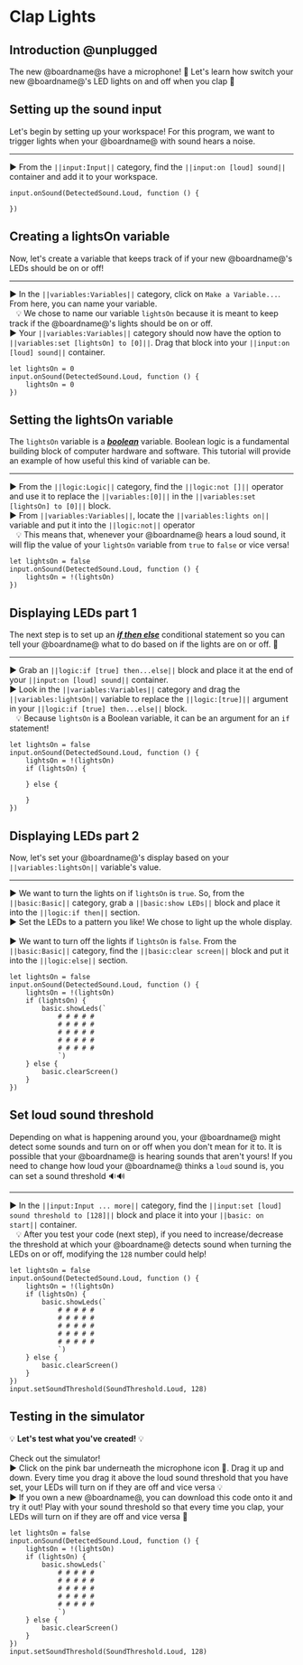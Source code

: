 # Clap Lights

## Introduction @unplugged

The new @boardname@s have a microphone! 🎤 Let's learn how switch your new @boardname@'s LED lights on and off when you clap 👏 

## Setting up the sound input

Let's begin by setting up your workspace! For this program, we want to trigger lights when your @boardname@ with sound hears a noise.

---

► From the ``||input:Input||`` category, find the ``||input:on [loud] sound||`` container and add it to your workspace.

```blocks
input.onSound(DetectedSound.Loud, function () {

})
```

## Creating a lightsOn variable

Now, let's create a variable that keeps track of if your new @boardname@'s LEDs should be on or off!

---

► In the ``||variables:Variables||`` category, click on ``Make a Variable...``. From here, you can name your variable.
<br/>
&nbsp;&nbsp; 💡 We chose to name our variable ``lightsOn`` because it is meant to keep track if the @boardname@'s lights should be on or off.
<br/>
► Your ``||variables:Variables||`` category should now have the option to ``||variables:set [lightsOn] to [0]||``. Drag that block into your ``||input:on [loud] sound||`` container.

```blocks
let lightsOn = 0
input.onSound(DetectedSound.Loud, function () {
    lightsOn = 0
})
```

## Setting the lightsOn variable

The ``lightsOn`` variable is a [__*boolean*__](#boolean "has one of two possible values: true or false") variable. Boolean logic is a fundamental building block of computer hardware and software. This tutorial will provide an example of how useful this kind of variable can be.

---

► From the ``||logic:Logic||`` category, find the ``||logic:not []||`` operator and use it to replace the ``||variables:[0]||`` in the ``||variables:set [lightsOn] to [0]||`` block.
<br/>
► From ``||variables:Variables||``, locate the ``||variables:lights on||`` variable and put it into the ``||logic:not||`` operator
<br/>
&nbsp;&nbsp; 💡 This means that, whenever your @boardname@ hears a loud sound, it will flip the value of your ``lightsOn`` variable from ``true`` to ``false`` or vice versa!

```blocks
let lightsOn = false
input.onSound(DetectedSound.Loud, function () {
    lightsOn = !(lightsOn)
})
```

## Displaying LEDs part 1

The next step is to set up an [__*if then else*__](#ifthenelse "runs some code if a boolean condition is true and different code if the condition is false") conditional statement so you can tell your @boardname@ what to do based on if the lights are on or off. 🔆

---

► Grab an ``||logic:if [true] then...else||`` block and place it at the end of your ``||input:on [loud] sound||`` container.
<br/>
► Look in the ``||variables:Variables||`` category and drag the ``||variables:lightsOn||`` variable to replace the ``||logic:[true]||`` argument in your ``||logic:if [true] then...else||`` block.
󠀢<br/>
&nbsp;&nbsp; 💡 Because ``lightsOn`` is a Boolean variable, it can be an argument for an ``if`` statement!
<br/>

```blocks
let lightsOn = false
input.onSound(DetectedSound.Loud, function () {
    lightsOn = !(lightsOn)
    if (lightsOn) {
    	
    } else {
    	
    }
})
```

## Displaying LEDs part 2

Now, let's set your @boardname@'s display based on your ``||variables:lightsOn||`` variable's value.

---

► We want to turn the lights on if ``lightsOn`` is ``true``. So, from the ``||basic:Basic||`` category, grab a ``||basic:show LEDs||`` block and place it into the ``||logic:if then||`` section.
<br/>
► Set the LEDs to a pattern you like! We chose to light up the whole display.
󠀢<br/>
► We want to turn off the lights if ``lightsOn`` is ``false``. From the ``||basic:Basic||`` category, find the ``||basic:clear screen||`` block and put it into the ``||logic:else||`` section.

```blocks
let lightsOn = false
input.onSound(DetectedSound.Loud, function () {
    lightsOn = !(lightsOn)
    if (lightsOn) {
    	basic.showLeds(`
            # # # # #
            # # # # #
            # # # # #
            # # # # #
            # # # # #
            `)
    } else {
    	basic.clearScreen()
    }
})
```

## Set loud sound threshold

Depending on what is happening around you, your @boardname@ might detect some sounds and turn on or off when you don't mean for it to. It is possible that your @boardname@ is hearing sounds that aren't yours! If you need to change how loud your @boardname@ thinks a `loud` sound is, you can set a sound threshold 🔉🔊

---

► In the ``||input:Input ... more||`` category, find the ``||input:set [loud] sound threshold to [128]||`` block and place it into your ``||basic: on start||`` container.
<br/>
&nbsp;&nbsp; 💡 After you test your code (next step), if you need to increase/decrease the threshold at which your @boardname@ detects sound when turning the LEDs on or off, modifying the ``128`` number could help!

```blocks
let lightsOn = false
input.onSound(DetectedSound.Loud, function () {
    lightsOn = !(lightsOn)
    if (lightsOn) {
    	basic.showLeds(`
            # # # # #
            # # # # #
            # # # # #
            # # # # #
            # # # # #
            `)
    } else {
    	basic.clearScreen()
    }
})
input.setSoundThreshold(SoundThreshold.Loud, 128)
```

## Testing in the simulator

💡 **Let's test what you've created!** 💡
<br/>
<br/>
Check out the simulator!
<br/>
► Click on the pink bar underneath the microphone icon 🎤. Drag it up and down. Every time you drag it above the loud sound threshold that you have set, your LEDs will turn on if they are off and vice versa 💡
<br/>
► If you own a new @boardname@, you can download this code onto it and try it out! Play with your sound threshold so that every time you clap, your LEDs will turn on if they are off and vice versa 👏

```blocks
let lightsOn = false
input.onSound(DetectedSound.Loud, function () {
    lightsOn = !(lightsOn)
    if (lightsOn) {
    	basic.showLeds(`
            # # # # #
            # # # # #
            # # # # #
            # # # # #
            # # # # #
            `)
    } else {
    	basic.clearScreen()
    }
})
input.setSoundThreshold(SoundThreshold.Loud, 128)
```
